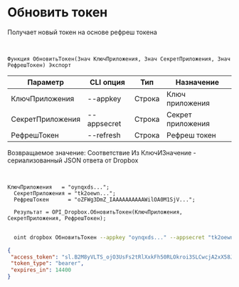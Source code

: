 ﻿---
sidebar_position: 3
---

# Обновить токен
 Получает новый токен на основе рефреш токена


<br/>


`Функция ОбновитьТокен(Знач КлючПриложения, Знач СекретПриложения, Знач РефрешТокен) Экспорт`

  | Параметр | CLI опция | Тип | Назначение |
  |-|-|-|-|
  | КлючПриложения | --appkey | Строка | Ключ приложения |
  | СекретПриложения | --appsecret | Строка | Секрет приложения |
  | РефрешТокен | --refresh | Строка | Рефреш токен |

  
  Возвращаемое значение:   Соответствие Из КлючИЗначение - сериализованный JSON ответа от Dropbox

<br/>




```bsl title="Пример кода"
КлючПриложения   = "oynqxds...";
  СекретПриложения = "tk2oewn...";
  РефрешТокен      = "oZFWg3DmZ_IAAAAAAAAAAWilOA0M1SjV...";
  
  Результат = OPI_Dropbox.ОбновитьТокен(КлючПриложения, СекретПриложения, РефрешТокен);
```
	


```sh title="Пример команды CLI"
    
  oint dropbox ОбновитьТокен --appkey "oynqxds..." --appsecret "tk2oewn..." --refresh "oZFWg3DmZ_IAAAAAAAAAAWilOA0M1SjV..."

```

```json title="Результат"
{
 "access_token": "sl.B2M8yVLTS_ojO3UsFs2tRlXxkFh50RLOkroi3SLCwcjA2xX58JY__GXKh9vPGnGcfDkkTJJYB1Wn9tFvj6cRs3w04TnfaBQnJiOfUb58UHexTCAdck9xNFIBAQjuAQKUtkoht66bvsu4oh6Wl6gQpvU",
 "token_type": "bearer",
 "expires_in": 14400
}
```

